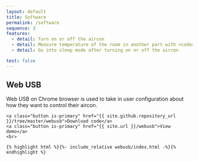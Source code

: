```yaml
---
layout: default
title: Software
permalink: /software
sequence: 3
features:
  - detail: Turn on or off the aircon
  - detail: Measure temperature of the room in another part with <code>Si7021</code>
  - detail: Go into sleep mode after turning on or off the aircon

test: false
---
```


<section class="section is-small">
  <div class="container">
    <h2 class="title is-1">Web USB</h2>
    <p class="subtitle is-4 is-spaced">Web USB on Chrome browser is used to take in user configuration about how they want to control their aircon.</p>

    <a class="button is-primary" href="{{ site.github.repository_url }}/tree/master/webusb">Download code</a>
    <a class="button is-primary" href="{{ site.url }}/webusb">View demo</a>
    <br>

    {% highlight html %}{%- include_relative webusb/index.html -%}{% endhighlight %}
  </div>
</section>
